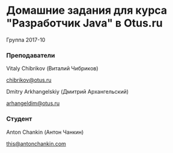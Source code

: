 # Домашние задания для курса "Разработчик Java" в Otus.ru

Группа 2017-10

### Преподаватели
Vitaly Chibrikov (Виталий Чибриков)

chibrikov@otus.ru

Dmitry Arkhangelskiy (Дмитрий Архангельский)

arhangeldim@otus.ru

### Студент
Anton Chankin (Антон Чанкин)

this@antonchankin.com